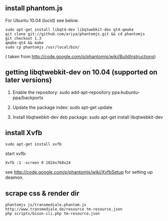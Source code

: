 ## install phantom.js
For Ubuntu 10.04 (lucid) see below.

    sudo apt-get install libqt4-dev libqtwebkit-dev qt4-qmake
    git clone git://github.com/ariya/phantomjs.git && cd phantomjs
    git checkout 1.3
    qmake-qt4 && make
    sudo cp phantomjs /usr/local/bin/

( taken from http://code.google.com/p/phantomjs/wiki/BuildInstructions)

## getting libqtwebkit-dev on 10.04 (supported on later versions)

1. Enable the repository:
    sudo add-apt-repository ppa:kubuntu-ppa/backports

2. Update the package index:
    sudo apt-get update

3. Install libqtwebkit-dev deb package:
    sudo apt-get install libqtwebkit-dev

## install Xvfb

    sudo apt-get install xvfb

start xvfb:

    Xvfb :1 -screen 0 1024x768x24

see http://code.google.com/p/phantomjs/wiki/XvfbSetup for setting up deamon.

## scrape css & render dir

    phantomjs js/transmediale.phantom.js http://www.transmediale.de/resource tm-resource.json
    php scripts/bison-cli.php tm-resource.json
